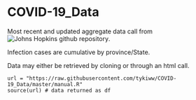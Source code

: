 # COVID-19_Data
Most recent and updated aggregate data call from ![Johns Hopkins github repository](https://github.com/CSSEGISandData/COVID-19).

Infection cases are cumulative by province/State. 

Data may either be retrieved by cloning or through an html call.

```{python}
url = "https://raw.githubusercontent.com/tykiww/COVID-19_Data/master/manual.R"
source(url) # data returned as df
```
